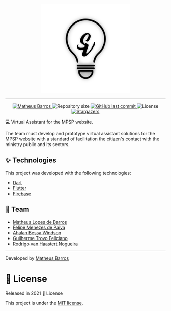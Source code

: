<p align="center">
   <img src="./assets/images/black_logo.png" alt="srvc" width="280"/>
</p>

---

<p align="center">	
   <a href="https://www.linkedin.com/in/matheus-barros-a1646715a/">
      <img alt="Matheus Barros" src="https://img.shields.io/badge/-Matheus Barros-red?style=flat&logo=Linkedin&logoColor=white" />
   </a>
  <img alt="Repository size" src="https://img.shields.io/github/repo-size/Math-Barros/sirvice_app?color=red">

  <a href="https://github.com/Math-Barros/sirvice_app/commits/master">
    <img alt="GitHub last commit" src="https://img.shields.io/github/last-commit/Math-Barros/sirvice_app?color=red">
  </a> 
  <img alt="License" src="https://img.shields.io/badge/license-MIT-red">
  <a href="https://github.com/Math-Barros/sirvice_app/stargazers">
    <img alt="Stargazers" src="https://img.shields.io/github/stars/Math-Barros/sirvice_app?color=red&logo=github">
  </a>
</p>

:computer: Virtual Assistant for the MPSP website.

The team must develop and prototype virtual assistant solutions for the
MPSP website with a standard of facilitation the citizen's contact with the ministry
public and its sectors.

## :sparkles: Technologies

This project was developed with the following technologies:

- [Dart](https://dart.dev/)
- [Flutter](https://flutter.dev/)
- [Firebase](https://firebase.google.com/?hl=pt-br)

## :busts_in_silhouette: Team

- [Matheus Lopes de Barros](https://github.com/Math-Barros) 
- [Felipe Menezes de Paiva](https://github.com/DevFelipe-Mene)
- [Ahalan Bessa Windson](https://github.com/dasij)
- [Guilherme Trovo Feliciano](https://github.com/Trovovz)
- [Rodrigo van Haastert Nogueira](https://github.com/Rodrigovhn)

---

Developed by [Matheus Barros](https://github.com/Math-Barros)

# :closed_book: License

Released in 2021 :closed_book: License

This project is under the [MIT license](./LICENSE).


